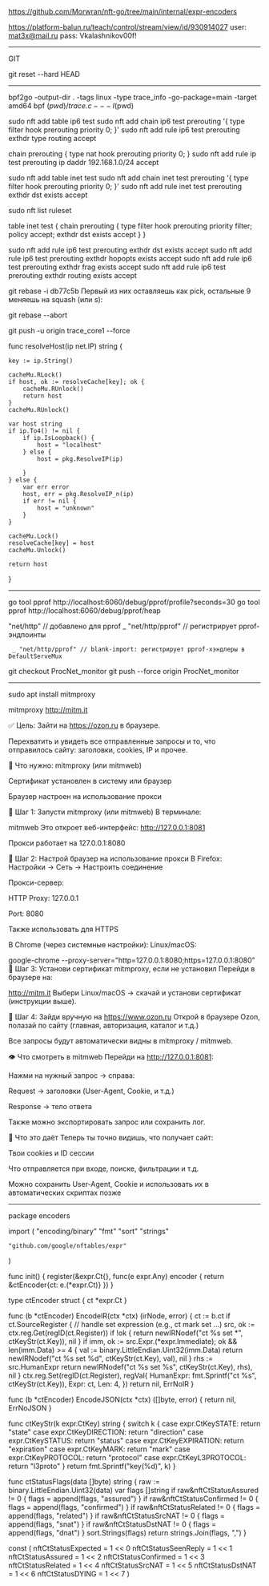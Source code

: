 https://github.com/Morwran/nft-go/tree/main/internal/expr-encoders



https://platform-balun.ru/teach/control/stream/view/id/930914027
user: mat3x@mail.ru
pass: Vkalashnikov00f!

__________________________________________________
GIT

git reset --hard HEAD
____________________________________________________



bpf2go -output-dir . -tags linux -type trace_info -go-package=main -target amd64 bpf $(pwd)/trace.c -- -I$(pwd)



sudo nft add table ip6 test
sudo nft add chain ip6 test prerouting '{ type filter hook prerouting priority 0; }'
sudo nft add rule ip6 test prerouting exthdr type routing accept

chain prerouting {
    type nat hook prerouting priority 0;
}
sudo nft add rule ip test prerouting ip daddr 192.168.1.0/24 accept




sudo nft add table inet test
sudo nft add chain inet test prerouting '{ type filter hook prerouting priority 0; }'
sudo nft add rule inet test prerouting exthdr dst exists accept


sudo nft list ruleset

table inet test {
        chain prerouting {
                type filter hook prerouting priority filter; policy accept;
                exthdr dst exists accept
        }
}


sudo nft add rule ip6 test prerouting exthdr dst exists accept
sudo nft add rule ip6 test prerouting exthdr hopopts exists accept
sudo nft add rule ip6 test prerouting exthdr frag exists accept
sudo nft add rule ip6 test prerouting exthdr routing exists accept



git rebase -i db77c5b 
Первый из них оставляешь как pick, остальные 9 меняешь на squash (или s):

git rebase --abort


git push -u origin trace_core1 --force


func resolveHost(ip net.IP) string {

	key := ip.String()

	cacheMu.RLock()
	if host, ok := resolveCache[key]; ok {
		cacheMu.RUnlock()
		return host
	}
	cacheMu.RUnlock()

	var host string
	if ip.To4() != nil {
		if ip.IsLoopback() {
			host = "localhost"
		} else {
			host = pkg.ResolveIP(ip)

		}
	} else {
		var err error
		host, err = pkg.ResolveIP_n(ip)
		if err != nil {
			host = "unknown"
		}
	}

	cacheMu.Lock()
	resolveCache[key] = host
	cacheMu.Unlock()

	return host
}







_______________________________________________________________________________________________


go tool pprof http://localhost:6060/debug/pprof/profile?seconds=30
go tool pprof http://localhost:6060/debug/pprof/heap



"net/http"      // добавлено для pprof
	_ "net/http/pprof" // регистрирует pprof-эндпоинты

     _ "net/http/pprof" // blank-import: регистрирует pprof-хэндлеры в DefaultServeMux



git checkout ProcNet_monitor
git push --force origin ProcNet_monitor


______________________________________________________________________________________________

sudo apt install mitmproxy

mitmproxy
http://mitm.it




✅ Цель:
Зайти на https://ozon.ru в браузере.

Перехватить и увидеть все отправленные запросы и то, что отправилось сайту: заголовки, cookies, IP и прочее.

🧰 Что нужно:
mitmproxy (или mitmweb)

Сертификат установлен в систему или браузер

Браузер настроен на использование прокси

🔧 Шаг 1: Запусти mitmproxy (или mitmweb)
В терминале:

mitmweb
Это откроет веб-интерфейс: http://127.0.0.1:8081

Прокси работает на 127.0.0.1:8080

🔧 Шаг 2: Настрой браузер на использование прокси
В Firefox:
Настройки → Сеть → Настроить соединение

Прокси-сервер:

HTTP Proxy: 127.0.0.1

Port: 8080

Также использовать для HTTPS

В Chrome (через системные настройки):
Linux/macOS:

google-chrome --proxy-server="http=127.0.0.1:8080;https=127.0.0.1:8080"
🔧 Шаг 3: Установи сертификат mitmproxy, если не установил
Перейди в браузере на:

http://mitm.it
Выбери Linux/macOS → скачай и установи сертификат (инструкции выше).

🔎 Шаг 4: Зайди вручную на https://www.ozon.ru
Открой в браузере Ozon, полазай по сайту (главная, авторизация, каталог и т.д.)

Все запросы будут автоматически видны в mitmproxy / mitmweb.

👁 Что смотреть в mitmweb
Перейди на http://127.0.0.1:8081:

Нажми на нужный запрос → справа:

Request → заголовки (User-Agent, Cookie, и т.д.)

Response → тело ответа

Также можно экспортировать запрос или сохранить лог.

🧠 Что это даёт
Теперь ты точно видишь, что получает сайт:

Твои cookies и ID сессии

Что отправляется при входе, поиске, фильтрации и т.д.

Можно сохранить User-Agent, Cookie и использовать их в автоматических скриптах позже
________________________________________________________________________________

package encoders

import (
	"encoding/binary"
	"fmt"
	"sort"
	"strings"

	"github.com/google/nftables/expr"
)

func init() {
	register(&expr.Ct{}, func(e expr.Any) encoder {
		return &ctEncoder{ct: e.(*expr.Ct)}
	})
}

type ctEncoder struct {
	ct *expr.Ct
}

func (b *ctEncoder) EncodeIR(ctx *ctx) (irNode, error) {
	ct := b.ct
	if ct.SourceRegister {
		// handle set expression (e.g., ct mark set ...)
		src, ok := ctx.reg.Get(regID(ct.Register))
		if !ok {
			return newIRNodef("ct %s set *", ctKeyStr(ct.Key)), nil
		}
		if imm, ok := src.Expr.(*expr.Immediate); ok && len(imm.Data) >= 4 {
			val := binary.LittleEndian.Uint32(imm.Data)
			return newIRNodef("ct %s set %d", ctKeyStr(ct.Key), val), nil
		}
		rhs := src.HumanExpr
		return newIRNodef("ct %s set %s", ctKeyStr(ct.Key), rhs), nil
	}
	ctx.reg.Set(regID(ct.Register), regVal{
		HumanExpr: fmt.Sprintf("ct %s", ctKeyStr(ct.Key)),
		Expr:      ct,
		Len:       4,
	})
	return nil, ErrNoIR
}

func (b *ctEncoder) EncodeJSON(ctx *ctx) ([]byte, error) {
	return nil, ErrNoJSON
}

func ctKeyStr(k expr.CtKey) string {
	switch k {
	case expr.CtKeySTATE:
		return "state"
	case expr.CtKeyDIRECTION:
		return "direction"
	case expr.CtKeySTATUS:
		return "status"
	case expr.CtKeyEXPIRATION:
		return "expiration"
	case expr.CtKeyMARK:
		return "mark"
	case expr.CtKeyPROTOCOL:
		return "protocol"
	case expr.CtKeyL3PROTOCOL:
		return "l3proto"
	}
	return fmt.Sprintf("key(%d)", k)
}

func ctStatusFlags(data []byte) string {
	raw := binary.LittleEndian.Uint32(data)
	var flags []string
	if raw&nftCtStatusAssured != 0 {
		flags = append(flags, "assured")
	}
	if raw&nftCtStatusConfirmed != 0 {
		flags = append(flags, "confirmed")
	}
	if raw&nftCtStatusRelated != 0 {
		flags = append(flags, "related")
	}
	if raw&nftCtStatusSrcNAT != 0 {
		flags = append(flags, "snat")
	}
	if raw&nftCtStatusDstNAT != 0 {
		flags = append(flags, "dnat")
	}
	sort.Strings(flags)
	return strings.Join(flags, ",")
}

const (
	nftCtStatusExpected  = 1 << 0
	nftCtStatusSeenReply = 1 << 1
	nftCtStatusAssured   = 1 << 2
	nftCtStatusConfirmed = 1 << 3
	nftCtStatusRelated   = 1 << 4
	nftCtStatusSrcNAT    = 1 << 5
	nftCtStatusDstNAT    = 1 << 6
	nftCtStatusDYING     = 1 << 7
)




